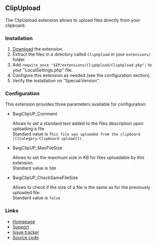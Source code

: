 ## ClipUpload

The ClipUpload extension allows to upload files directly from your clipboard.

### Installation

1. [Download](https://github.com/SLboat/ClipUpload/archive/master.zip) the extension.
2. Extract the files in a directory called `ClipUpload` in your `extensions/` folder.
3. Add `require_once "$IP/extensions/ClipUpload/ClipUpload.php";` to your "LocalSettings.php" file.
4. Configure this extension as needed (see the configuration section).
5. Verify the installation on "Special:Version".

### Configuration

This extension provides three parameters available for configuration:
* $wgClipUP_Comment

   Allows to set a standard text added to the files description upon uploading a file.  
   Standard value is `This file was uploaded from the clipboard ([[Category:Clipboard upload]]).`

* $wgClipUP_MaxFileSize

   Allows to set the maximum size in KB for files uploadable by this extension.  
   Standard value is `500`

* $wgClipUP_CheckSameFileSize

   Allows to check if the size of a file is the same as for the previously uploaded file.  
   Standard value is `false`

### Links

* [Homepage](https://www.mediawiki.org/wiki/Extension:ClipUpload)
* [Support](https://www.mediawiki.org/wiki/Extension_talk:ClipUpload)
* [Issue tracker](https://github.com/SLboat/ClipUpload/issues)
* [Source code](https://github.com/SLboat/ClipUpload)
